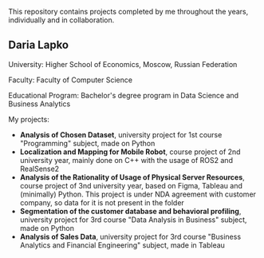 This repository contains projects completed by me throughout the years, individually and in collaboration.

## Daria Lapko

University: Higher School of Economics, Moscow, Russian Federation

Faculty: Faculty of Computer Science

Educational Program: Bachelor's degree program in Data Science and Business Analytics

My projects:
- **Analysis of Chosen Dataset**, university project for 1st course "Programming" subject, made on Python
- **Localization and Mapping for Mobile Robot**, course project of 2nd university year, mainly done on C++ with the usage of ROS2 and RealSense2
- **Analysis of the Rationality of Usage of Physical Server Resources**, course project of 3nd university year, based on Figma, Tableau and (minimally) Python. This project is under NDA agreement with customer company, so data for it is not present in the folder
- **Segmentation of the customer database and behavioral profiling**, university project for 3rd course "Data Analysis in Business" subject, made on Python
- **Analysis of Sales Data**, university project for 3rd course "Business Analytics and Financial Engineering" subject, made in Tableau
